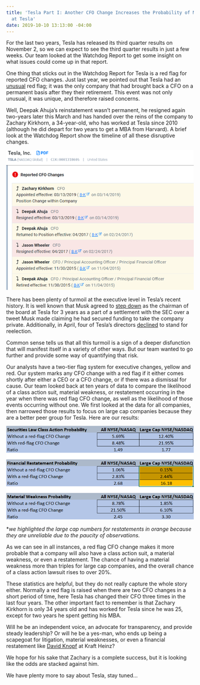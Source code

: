 ```yaml
---
title: 'Tesla Part I: Another CFO Change Increases the Probability of More Problems
  at Tesla'
date: 2019-10-10 13:13:00 -04:00
---
```


For the last two years, Tesla has released its third quarter results on November 2, so we can expect to see the third quarter results in just a few weeks.  Our team looked at the Watchdog Report to get some insight on what issues could come up in that report.

One thing that sticks out in the Watchdog Report for Tesla is a red flag for reported CFO changes.  Just last year, we pointed out that Tesla had an [unusual](https://blog.cwdresearch.com/posts/teslas-unusual-red-flag/) red flag; it was the only company that had brought back a CFO on a permanent basis after they their retirement. This event was not only unusual, it was unique, and therefore raised concerns.

Well, Deepak Ahuja’s reinstatement wasn’t permanent, he resigned again two-years later this March and has handed over the reins of the company to Zachary Kirkhorn, a 34-year-old, who has worked at Tesla since 2010 (although he did depart for two years to get a MBA from Harvard).  A brief look at the Watchdog Report show the timeline of all these disruptive changes.

![Teslapt1 image 1.png](/uploads/Teslapt1%20image%201.png)

There has been plenty of turmoil at the executive level in Tesla’s recent history.  It is well known that Musk agreed to [step down](https://www.investopedia.com/investing/how-teslas-share-price-dropped-100-80-days/) as the chairman of the board at Tesla for 3 years as a part of a settlement with the SEC over a tweet Musk made claiming he had secured funding to take the company private.  Additionally, in April, four of Tesla’s directors [declined](https://www.sec.gov/Archives/edgar/data/1318605/000156459019012122/tsla-8k_20190418.htm) to stand for reelection.

Common sense tells us that all this turmoil is a sign of a deeper disfunction that will manifest itself in a variety of other ways. But our team wanted to go further and provide some way of quantifying that risk.

Our analysts have a two-tier flag system for executive changes, yellow and red.  Our system marks any CFO change with a red flag if it either comes shortly after either a CEO or a CFO change, or if there was a dismissal for cause.  Our team looked back at ten years of data to compare the likelihood of a class action suit, material weakness, or restatement occurring in the year when there was red flag CFO change, as well as the likelihood of those events occurring without one.
We first looked at the data for all companies, then narrowed those results to focus on large cap companies because they are a better peer group for Tesla.  Here are our results:

![Teslapt1 image 2.png](/uploads/Teslapt1%20image%202.png)

\**we highlighted the large cap numbers for restatements in orange because they are unreliable due to the paucity of observations.*

As we can see in all instances, a red flag CFO change makes it more probable that a company will also have a class action suit, a material weakness, or even a restatement.  The chance of having a material weakness more than triples for large cap companies, and the overall chance of a class action lawsuit rises to over 20%.

These statistics are helpful, but they do not really capture the whole story either.  Normally a red flag is raised when there are two CFO changes in a short period of time, here Tesla has changed their CFO three times in the last four years.  The other important fact to remember is that Zachary Kirkhorn is only 34 years old and has worked for Tesla since he was 25, except for two years he spent getting his MBA.

Will he be an independent voice, an advocate for transparency, and provide steady leadership?  Or will he be a yes-man, who ends up being a scapegoat for litigation, material weaknesses, or even a financial restatement like [David Knopf](https://blog.cwdresearch.com/posts/kraft-heinz-warren-buffets-dunkirk/) at Kraft Heinz?

We hope for his sake that Zachary is a complete success, but it is looking like the odds are stacked against him.

We have plenty more to say about Tesla, stay tuned…